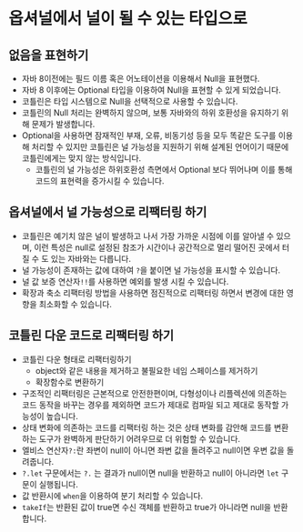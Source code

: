 # 옵셔널에서 널이 될 수 있는 타입으로

## 없음을 표현하기
- 자바 8이전에는 필드 이름 혹은 어노테이션을 이용해서 Null을 표현했다.
- 자바 8 이후에는 Optional 타입을 이용하여 Null을 표현할 수 있게 되었습니다.
- 코틀린은 타입 시스템으로 Null을 선택적으로 사용할 수 있습니다.
- 코틀린의 Null 처리는 완벽하지 않으며, 보통 자바와의 하위 호환성을 유지하기 위해 문제가 발생합니다.
- Optional을 사용하면 잠재적인 부재, 오류, 비동기성 등을 모두 똑같은 도구를 이용해 처리할 수 있지만 코틀린은 널 가능성을 지원하기 위해 설계된 언어이기 때문에 코틀린에게는 맞지 않는 방식입니다.
    - 코틀린의 널 가능성은 하위호환성 측면에서 Optional 보다 뛰어나며 이를 통해 코드의 표현력을 증가시킬 수 있습니다.

## 옵셔널에서 널 가능성으로 리팩터링 하기
- 코틀린은 예기치 않은 널이 발생하고 나서 가장 가까운 시점에 이를 알아낼 수 있으며, 이런 특성은 null로 설정된 참조가 시간이나 공간적으로 멀리 떨어진 곳에서 터질 수 도 있는 자바와는 다릅니다.
- 널 가능성이 존재하는 값에 대하여  `?`을 붙이면 널 가능성을 표시할 수 있습니다.
- 널 값 보증 연산자`!!`를 사용하면 예외를 발생 시킬 수 있습니다.
- 확장과 축소 리팩터링 방법을 사용하면 점진적으로 리팩터링 하면서 변경에 대한 영향을 최소화할 수 있습니다.

## 코틀린 다운 코드로 리팩터링 하기
- 코틀린 다운 형태로 리팩터링하기
  - object와 같은 내용을 제거하고 불필요한 네임 스페이스를 제거하기
  - 확장함수로 변환하기
- 구조적인 리팩터링은 근본적으로 안전한편이며, 다형성이나 리플렉션에 의존하는 코드 동작을 바꾸는 경우를 제외하면 코드가 제대로 컴파일 되고 제대로 동작할 가능성이 높습니다.
- 상태 변화에 의존하는 코드를 리팩터링 하는 것은 상태 변화를 감안해 코드를 변환하는 도구가 완벽하게 판단하기 어려우므로 더 위험할 수 있습니다.
- 엘비스 연산자`?:`란 좌변이 null이 아니면 좌변 값을 돌려주고 null이면 우변 값을 돌려줍니다.
- `?.let` 구문에서는 `?.` 는 결과가 null이면 null을 반환하고 null이 아니라면 `let` 구문이 실행됩니다.
- 값 반환시에 `when`을 이용하여 분기 처리할 수 있습니다.
- `takeIf`는 반환된 값이 true면 수신 객체를 반환하고 true가 아니라면 null을 반환합니다.